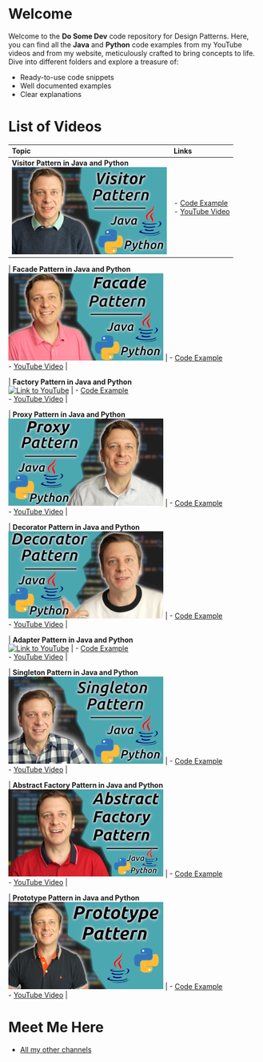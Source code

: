 # Welcome
Welcome to the **Do Some Dev** code repository for Design Patterns. Here, you can find all the **Java** and **Python** code examples from my YouTube videos and from my website, meticulously crafted to bring concepts to life. Dive into different folders and explore a treasure of:
* Ready-to-use code snippets
* Well documented examples
* Clear explanations

# List of Videos

| Topic | Links |
| :--- | :--- |
| **Visitor Pattern in Java and Python** <br> [![Link to YouTube](https://github.com/dosomedev/programming-patterns/blob/main/img/visitor-pattern.png?raw=true)](https://www.youtube.com/watch?v=ZWRibLXyPUc&list=PLX1UpgTeV9a7HfAUCSqF9IGBsgjsHxY8-&index=2) | - [Code Example](./Visitor%20Pattern) <br> - [YouTube Video](https://www.youtube.com/watch?v=ZWRibLXyPUc&list=PLX1UpgTeV9a7HfAUCSqF9IGBsgjsHxY8-&index=2) |

| **Facade Pattern in Java and Python** <br> [![Link to YouTube](https://github.com/dosomedev/programming-patterns/blob/main/img/facade-pattern.png?raw=true)](https://www.youtube.com/watch?v=7nhWHwotuV8&list=PLX1UpgTeV9a7HfAUCSqF9IGBsgjsHxY8-&index=3) | - [Code Example](./Facade%20Pattern) <br> - [YouTube Video](https://www.youtube.com/watch?v=7nhWHwotuV8&list=PLX1UpgTeV9a7HfAUCSqF9IGBsgjsHxY8-&index=3) |

| **Factory Pattern in Java and Python** <br> [![Link to YouTube](https://github.com/dosomedev/programming-patterns/blob/main/img/factory-pattern.png?raw=true)](https://www.youtube.com/watch?v=nz46e9DpBZU&list=PLX1UpgTeV9a7HfAUCSqF9IGBsgjsHxY8-&index=4) | - [Code Example](./Factory%20Pattern) <br> - [YouTube Video](https://www.youtube.com/watch?v=nz46e9DpBZU&list=PLX1UpgTeV9a7HfAUCSqF9IGBsgjsHxY8-&index=4) |

| **Proxy Pattern in Java and Python** <br> [![Link to YouTube](https://github.com/dosomedev/programming-patterns/blob/main/img/proxy-pattern.png?raw=true)](https://www.youtube.com/watch?v=5vlfrJDfV1o&list=PLX1UpgTeV9a7HfAUCSqF9IGBsgjsHxY8-&index=5) | - [Code Example](./Proxy%20Pattern) <br> - [YouTube Video](https://www.youtube.com/watch?v=5vlfrJDfV1o&list=PLX1UpgTeV9a7HfAUCSqF9IGBsgjsHxY8-&index=5) |

| **Decorator Pattern in Java and Python** <br> [![Link to YouTube](https://github.com/dosomedev/programming-patterns/blob/main/img/decorator-pattern.png?raw=true)](https://www.youtube.com/watch?v=B-U0rGv2MzM&list=PLX1UpgTeV9a7HfAUCSqF9IGBsgjsHxY8-&index=6) | - [Code Example](./Decorator%20Pattern) <br> - [YouTube Video](https://www.youtube.com/watch?v=B-U0rGv2MzM&list=PLX1UpgTeV9a7HfAUCSqF9IGBsgjsHxY8-&index=6) |

| **Adapter Pattern in Java and Python** <br> [![Link to YouTube](https://github.com/dosomedev/programming-patterns/blob/main/img/adaptor-pattern.png?raw=true)](https://www.youtube.com/watch?v=SBpOM4kh5zQ&list=PLX1UpgTeV9a7HfAUCSqF9IGBsgjsHxY8-&index=7) | - [Code Example](./Adapter%20Pattern) <br> - [YouTube Video](https://www.youtube.com/watch?v=SBpOM4kh5zQ&list=PLX1UpgTeV9a7HfAUCSqF9IGBsgjsHxY8-&index=7) |

| **Singleton Pattern in Java and Python** <br> [![Link to YouTube](https://github.com/dosomedev/programming-patterns/blob/main/img/singleton-pattern.png?raw=true)](https://www.youtube.com/watch?v=z3Z8aSUk3J0&list=PLX1UpgTeV9a7HfAUCSqF9IGBsgjsHxY8-&index=8) | - [Code Example](./Singleton%20Pattern) <br> - [YouTube Video](https://www.youtube.com/watch?v=z3Z8aSUk3J0&list=PLX1UpgTeV9a7HfAUCSqF9IGBsgjsHxY8-&index=8) |

| **Abstract Factory Pattern in Java and Python** <br> [![Link to YouTube](https://github.com/dosomedev/programming-patterns/blob/main/img/abstract-factory-pattern.png?raw=true)](https://www.youtube.com/watch?v=zbb7G_a8bKM&list=PLX1UpgTeV9a7HfAUCSqF9IGBsgjsHxY8-&index=9) | - [Code Example](./Abstract%20Factory%20Pattern) <br> - [YouTube Video](https://www.youtube.com/watch?v=zbb7G_a8bKM&list=PLX1UpgTeV9a7HfAUCSqF9IGBsgjsHxY8-&index=9) |

| **Prototype Pattern in Java and Python** <br> [![Link to YouTube](https://github.com/dosomedev/programming-patterns/blob/main/img/prototype-pattern.png?raw=true)](https://www.youtube.com/watch?v=li_kjGYHZeE&list=PLX1UpgTeV9a7HfAUCSqF9IGBsgjsHxY8-&index=10) | - [Code Example](./Prototype%20Pattern) <br> - [YouTube Video](https://www.youtube.com/watch?v=li_kjGYHZeE&list=PLX1UpgTeV9a7HfAUCSqF9IGBsgjsHxY8-&index=10) |

# Meet Me Here
* [All my other channels](https://dosomedev.com/contact)

